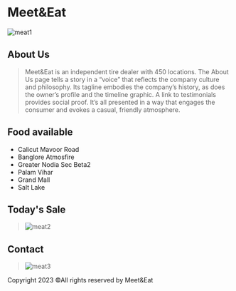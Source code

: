 # Meet&Eat

![meat1](https://user-images.githubusercontent.com/73429989/101375287-3434d800-38d5-11eb-93df-1e0b05bd40b2.png)


## About Us
>Meet&Eat is an independent tire dealer with 450 locations. The About Us page tells a story in a “voice” that reflects the company culture and philosophy. Its tagline embodies the company’s history, as does the owner’s profile and the timeline graphic. A link to testimonials provides social proof. It’s all presented in a way that engages the consumer and evokes a casual, friendly atmosphere.

## Food available
- Calicut Mavoor Road
- Banglore Atmosfire
- Greater Nodia Sec Beta2
- Palam Vihar
- Grand Mall
- Salt Lake

## Today's Sale
>![meat2](https://user-images.githubusercontent.com/73429989/101375373-53336a00-38d5-11eb-865c-fa2921c6cda9.png)


## Contact
>![meat3](https://user-images.githubusercontent.com/73429989/101375377-54fd2d80-38d5-11eb-8b16-bf02dfe70489.png)

Copyright 2023 &copy;All rights reserved<i class="fa fa-heart-o" ></i> by <a>Meet&Eat</a>

